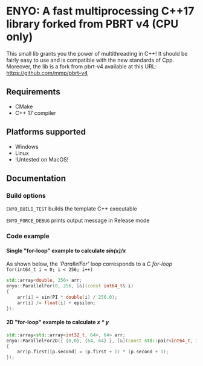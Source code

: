 # ENYO: A fast multiprocessing C++17 library forked from PBRT v4 (CPU only)

This small lib grants you the power of multithreading in C++! It should be fairly easy to use and is compatible with the new standards of Cpp.
Moreover, the lib is a fork from pbrt-v4 available at this URL: https://github.com/mmp/pbrt-v4

## Requirements

- CMake
- C++ 17 compiler

## Platforms supported

- Windows
- Linux
- !Untested on MacOS!

## Documentation

### Build options

`ENYO_BUILD_TEST` builds the template C++ executable

`ENYO_FORCE_DEBUG` prints output message in Release mode


### Code example

#### Single "for-loop" example to calculate _sin(x)/x_

As shown below, the *'ParallelFor'* loop corresponds to a C *for-loop* `for(int64_t i = 0; i < 256; i++)`

```c++
std::array<double, 256> arr;
enyo::ParallelFor(0, 256, [&](const int64_t& i)
{
    arr[i] = sin(PI * double(i) / 256.0);
    arr[i] /= float(i) + epsilon;
});
```

#### 2D "for-loop" example to calculate _x * y_

```c++
std::array<std::array<int32_t, 64>, 64> arr;
enyo::ParallelFor2D({ {0,0}, {64, 64} }, [&](const std::pair<int64_t, int64_t>& p)
{
    arr[p.first][p.second] = (p.first + 1) * (p.second + 1);
});
```
